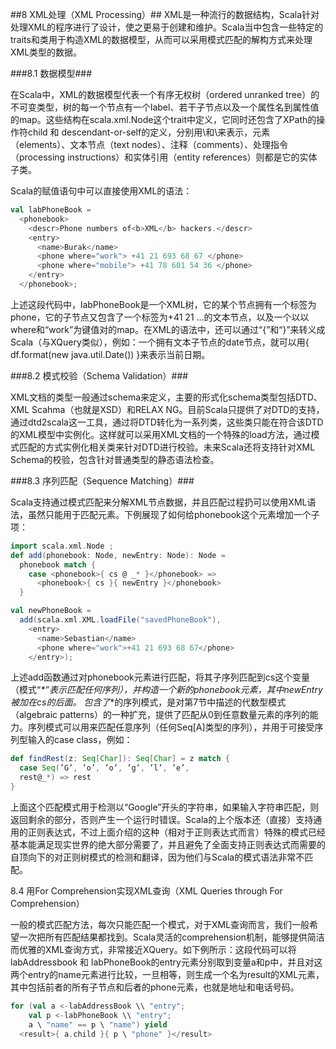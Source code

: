##8	XML处理（XML Processing）##
XML是一种流行的数据结构，Scala针对处理XML的程序进行了设计，使之更易于创建和维护。Scala当中包含一些特定的traits和类用于构造XML的数据模型，从而可以采用模式匹配的解构方式来处理XML类型的数据。

###8.1	数据模型###

在Scala中，XML的数据模型代表一个有序无权树（ordered unranked tree）的不可变类型，树的每一个节点有一个label、若干子节点以及一个属性名到属性值的map。这些结构在scala.xml.Node这个trait中定义，它同时还包含了XPath的操作符child 和 descendant-or-self的定义，分别用\和\\来表示，元素（elements）、文本节点（text nodes）、注释（comments）、处理指令（processing instructions）和实体引用（entity references）则都是它的实体子类。

Scala的赋值语句中可以直接使用XML的语法：

```Scala
val labPhoneBook =
  <phonebook>
    <descr>Phone numbers of<b>XML</b> hackers.</descr>
    <entry>
      <name>Burak</name>
      <phone where="work"> +41 21 693 68 67 </phone>
      <phone where="mobile"> +41 78 601 54 36 </phone>
    </entry>
  </phonebook>;
```

上述这段代码中，labPhoneBook是一个XML树，它的某个节点拥有一个标签为phone，它的子节点又包含了一个标签为+41 21 …的文本节点，以及一个以以where和“work”为键值对的map。在XML的语法中，还可以通过“{”和“}”来转义成Scala（与XQuery类似），例如：一个拥有文本子节点的date节点，就可以用<date>{ df.format(new java.util.Date()) }</date>来表示当前日期。

###8.2	模式校验（Schema Validation）###

XML文档的类型一般通过schema来定义，主要的形式化schema类型包括DTD、XML Scahma（也就是XSD）和RELAX NG。目前Scala只提供了对DTD的支持，通过dtd2scala这一工具，通过将DTD转化为一系列类，这些类只能在符合该DTD的XML模型中实例化。这样就可以采用XML文档的一个特殊的load方法，通过模式匹配的方式实例化相关类来针对DTD进行校验。未来Scala还将支持针对XML Schema的校验，包含针对普通类型的静态语法检查。

###8.3	序列匹配（Sequence Matching）###

Scala支持通过模式匹配来分解XML节点数据，并且匹配过程扔可以使用XML语法，虽然只能用于匹配元素。下例展现了如何给phonebook这个元素增加一个子项：

```Scala
import scala.xml.Node ;
def add(phonebook: Node, newEntry: Node): Node =
  phonebook match {
    case <phonebook>{ cs @ _* }</phonebook> =>
      <phonebook>{ cs }{ newEntry }</phonebook>
  }

val newPhoneBook =
  add(scala.xml.XML.loadFile("savedPhoneBook"),
    <entry>
      <name>Sebastian</name>
      <phone where="work">+41 21 693 68 67</phone>
    </entry>);
```

上述add函数通过对phonebook元素进行匹配，将其子序列匹配到cs这个变量（模式“_*”表示匹配任何序列），并构造一个新的phonebook元素，其中newEntry被加在cs的后面。
包含了_*的序列模式，是对第7节中描述的代数型模式（algebraic patterns）的一种扩充，提供了匹配从0到任意数量元素的序列的能力。序列模式可以用来匹配任意序列（任何Seq[A]类型的序列），并用于可接受序列型输入的case class，例如：

```Scala
def findRest(z: Seq[Char]): Seq[Char] = z match {
  case Seq(’G’, ’o’, ’o’, ’g’, ’l’, ’e’,
  rest@_*) => rest
}
```

上面这个匹配模式用于检测以“Google”开头的字符串，如果输入字符串匹配，则返回剩余的部分，否则产生一个运行时错误。Scala的上个版本还（直接）支持通用的正则表达式，不过上面介绍的这种（相对于正则表达式而言）特殊的模式已经基本能满足现实世界的绝大部分需要了，并且避免了全面支持正则表达式而需要的自顶向下的对正则树模式的检测和翻译，因为他们与Scala的模式语法非常不匹配。

8.4	用For Comprehension实现XML查询（XML Queries through For Comprehension）

一般的模式匹配方法，每次只能匹配一个模式，对于XML查询而言，我们一般希望一次把所有匹配结果都找到。Scala灵活的comprehension机制，能够提供简洁而优雅的XML查询方式，非常接近XQuery。如下例所示：这段代码可以将labAddressbook 和 labPhoneBook的entry元素分别取到变量a和p中，并且对这两个entry的name元素进行比较，一旦相等，则生成一个名为result的XML元素，其中包括前者的所有子节点和后者的phone元素，也就是地址和电话号码。

```Scala
for (val a <-labAddressBook \\ "entry";
    val p <-labPhoneBook \\ "entry";
    a \ "name" == p \ "name") yield
  <result>{ a.child }{ p \ "phone" }</result>
```
